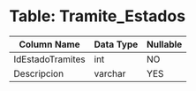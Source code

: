 # Table: Tramite_Estados

| Column Name | Data Type | Nullable |
|-------------|-----------|----------|
| IdEstadoTramites | int | NO |
| Descripcion | varchar | YES |
